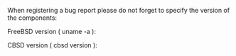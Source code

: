 When registering a bug report please do not forget to specify the version of the components:

FreeBSD version ( uname -a ): 

CBSD version ( cbsd version ): 

